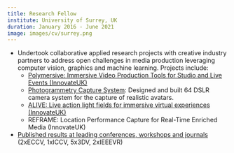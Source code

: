 ```yaml
---
title: Research Fellow
institute: University of Surrey, UK
duration: January 2016 - June 2021
image: images/cv/surrey.png
---
```


- Undertook collaborative applied research projects with creative industry partners to address open challenges in media production leveraging computer vision, graphics and machine learning. Projects include:
  - <a target="_blank" href="https://audienceofthefuture.live/dir-polymersive/">Polymersive: Immersive Video Production Tools for Studio and Live Events (InnovateUK)</a>
  - <a target="_blank" href="https://marcovolino.github.io/photogrammetry-capture-system/">Photogrammetry Capture System</a>: Designed and built 64 DSLR camera system for the capture of realistic avatars.
  - <a target="_blank" href="https://gtr.ukri.org/projects?ref=102686">ALIVE: Live action light fields for immersive virtual experiences (InnovateUK)</a>
  - REFRAME: Location Performance Capture for Real-Time Enriched Media (InnovateUK)
- [Published results at leading conferences, workshops and journals](https://marcovolino.github.io/research/#publications) (2xECCV, 1xICCV, 5x3DV, 2xIEEEVR)
